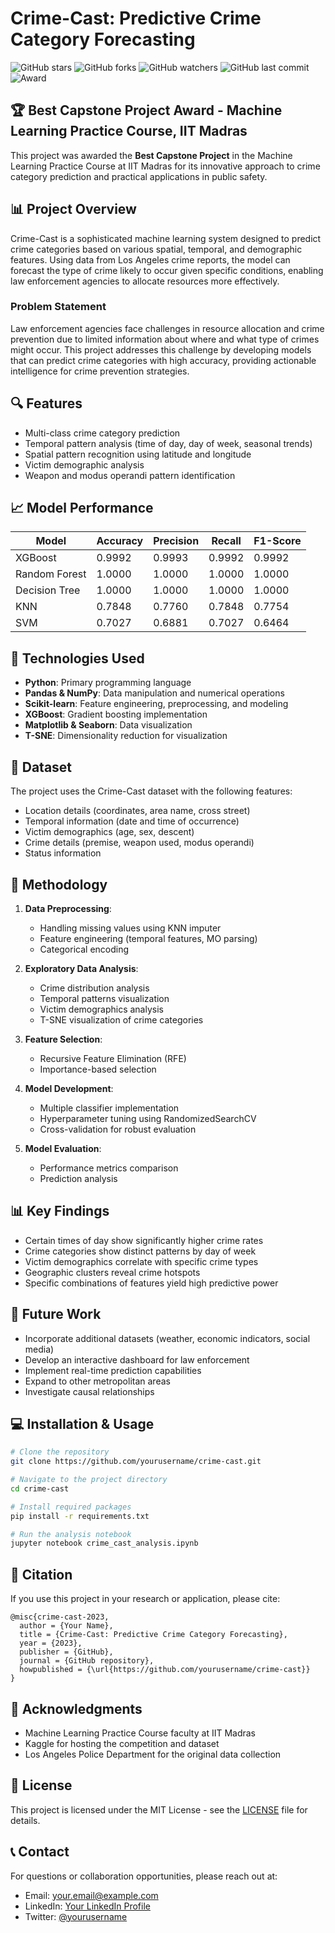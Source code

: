 # Crime-Cast: Predictive Crime Category Forecasting

![GitHub stars](https://img.shields.io/github/stars/yourusername/crime-cast?style=social)
![GitHub forks](https://img.shields.io/github/forks/yourusername/crime-cast?style=social)
![GitHub watchers](https://img.shields.io/github/watchers/yourusername/crime-cast?style=social)
![GitHub last commit](https://img.shields.io/github/last-commit/yourusername/crime-cast)
![Award](https://img.shields.io/badge/Award-Best%20Capstone%20Project%20IIT%20Madras-gold)

## 🏆 Best Capstone Project Award - Machine Learning Practice Course, IIT Madras

This project was awarded the **Best Capstone Project** in the Machine Learning Practice Course at IIT Madras for its innovative approach to crime category prediction and practical applications in public safety.

## 📊 Project Overview

Crime-Cast is a sophisticated machine learning system designed to predict crime categories based on various spatial, temporal, and demographic features. Using data from Los Angeles crime reports, the model can forecast the type of crime likely to occur given specific conditions, enabling law enforcement agencies to allocate resources more effectively.

### Problem Statement

Law enforcement agencies face challenges in resource allocation and crime prevention due to limited information about where and what type of crimes might occur. This project addresses this challenge by developing models that can predict crime categories with high accuracy, providing actionable intelligence for crime prevention strategies.

## 🔍 Features

- Multi-class crime category prediction
- Temporal pattern analysis (time of day, day of week, seasonal trends)
- Spatial pattern recognition using latitude and longitude
- Victim demographic analysis
- Weapon and modus operandi pattern identification

## 📈 Model Performance

| Model | Accuracy | Precision | Recall | F1-Score |
|-------|----------|-----------|--------|----------|
| XGBoost | 0.9992 | 0.9993 | 0.9992 | 0.9992 |
| Random Forest | 1.0000 | 1.0000 | 1.0000 | 1.0000 |
| Decision Tree | 1.0000 | 1.0000 | 1.0000 | 1.0000 |
| KNN | 0.7848 | 0.7760 | 0.7848 | 0.7754 |
| SVM | 0.7027 | 0.6881 | 0.7027 | 0.6464 |

## 🔧 Technologies Used

- **Python**: Primary programming language
- **Pandas & NumPy**: Data manipulation and numerical operations
- **Scikit-learn**: Feature engineering, preprocessing, and modeling
- **XGBoost**: Gradient boosting implementation
- **Matplotlib & Seaborn**: Data visualization
- **T-SNE**: Dimensionality reduction for visualization

## 📁 Dataset

The project uses the Crime-Cast dataset with the following features:
- Location details (coordinates, area name, cross street)
- Temporal information (date and time of occurrence)
- Victim demographics (age, sex, descent)
- Crime details (premise, weapon used, modus operandi)
- Status information

## 🔬 Methodology

1. **Data Preprocessing**:
   - Handling missing values using KNN imputer
   - Feature engineering (temporal features, MO parsing)
   - Categorical encoding

2. **Exploratory Data Analysis**:
   - Crime distribution analysis
   - Temporal patterns visualization
   - Victim demographics analysis
   - T-SNE visualization of crime categories

3. **Feature Selection**:
   - Recursive Feature Elimination (RFE)
   - Importance-based selection

4. **Model Development**:
   - Multiple classifier implementation
   - Hyperparameter tuning using RandomizedSearchCV
   - Cross-validation for robust evaluation

5. **Model Evaluation**:
   - Performance metrics comparison
   - Prediction analysis

## 📊 Key Findings

- Certain times of day show significantly higher crime rates
- Crime categories show distinct patterns by day of week
- Victim demographics correlate with specific crime types
- Geographic clusters reveal crime hotspots
- Specific combinations of features yield high predictive power

## 🚀 Future Work

- Incorporate additional datasets (weather, economic indicators, social media)
- Develop an interactive dashboard for law enforcement
- Implement real-time prediction capabilities
- Expand to other metropolitan areas
- Investigate causal relationships

## 💻 Installation & Usage

```bash
# Clone the repository
git clone https://github.com/yourusername/crime-cast.git

# Navigate to the project directory
cd crime-cast

# Install required packages
pip install -r requirements.txt

# Run the analysis notebook
jupyter notebook crime_cast_analysis.ipynb
```

## 📝 Citation

If you use this project in your research or application, please cite:

```
@misc{crime-cast-2023,
  author = {Your Name},
  title = {Crime-Cast: Predictive Crime Category Forecasting},
  year = {2023},
  publisher = {GitHub},
  journal = {GitHub repository},
  howpublished = {\url{https://github.com/yourusername/crime-cast}}
}
```

## 🙏 Acknowledgments

- Machine Learning Practice Course faculty at IIT Madras
- Kaggle for hosting the competition and dataset
- Los Angeles Police Department for the original data collection

## 📄 License

This project is licensed under the MIT License - see the [LICENSE](LICENSE) file for details.

## 📞 Contact

For questions or collaboration opportunities, please reach out at:
- Email: your.email@example.com
- LinkedIn: [Your LinkedIn Profile](https://www.linkedin.com/in/yourusername/)
- Twitter: [@yourusername](https://twitter.com/yourusername)
